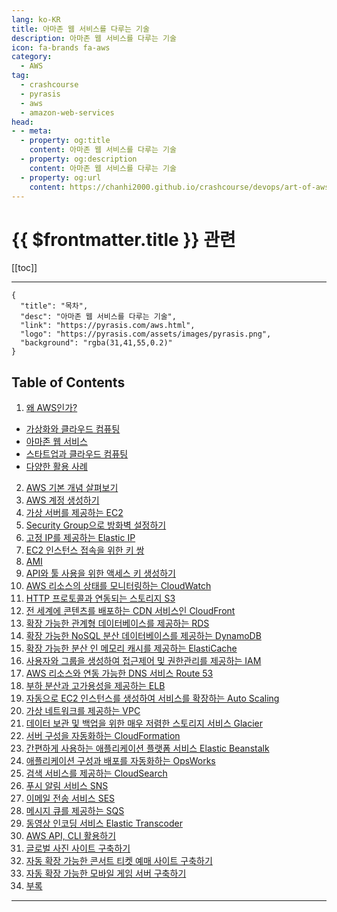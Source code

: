 ```yaml
---
lang: ko-KR
title: 아마존 웹 서비스를 다루는 기술
description: 아마존 웹 서비스를 다루는 기술
icon: fa-brands fa-aws
category:
  - AWS
tag: 
  - crashcourse
  - pyrasis
  - aws 
  - amazon-web-services
head:
- - meta:
  - property: og:title
    content: 아마존 웹 서비스를 다루는 기술
  - property: og:description
    content: 아마존 웹 서비스를 다루는 기술
  - property: og:url
    content: https://chanhi2000.github.io/crashcourse/devops/art-of-aws/
---
```


# {{ $frontmatter.title }} 관련

[[toc]]

---

```component VPCard
{
  "title": "목차",
  "desc": "아마존 웹 서비스를 다루는 기술",
  "link": "https://pyrasis.com/aws.html",
  "logo": "https://pyrasis.com/assets/images/pyrasis.png",
  "background": "rgba(31,41,55,0.2)"
}
```

## Table of Contents

1. [왜 AWS인가?](01.md)
  - [가상화와 클라우드 컴퓨팅](01A.md)
  - [아마존 웹 서비스](01B.md)
  - [스타트업과 클라우드 컴퓨팅](01C.md)
  - [다양한 활용 사례](01D.md)
2. [AWS 기본 개념 살펴보기](02.md)
3. [AWS 계정 생성하기](03.md)
4. [가상 서버를 제공하는 EC2](04.md)
5. [Security Group으로 방화벽 설정하기](05.md)
6. [고정 IP를 제공하는 Elastic IP](06.md)
7. [EC2 인스턴스 접속을 위한 키 쌍](07.md)
8. [AMI](08.md)
9.  [API와 툴 사용을 위한 액세스 키 생성하기](09.md)
10. [AWS 리소스의 상태를 모니터링하는 CloudWatch](10.md)
11. [HTTP 프로토콜과 연동되는 스토리지 S3](11.md)
12. [전 세계에 콘텐츠를 배포하는 CDN 서비스인 CloudFront](12.md)
13. [확장 가능한 관계형 데이터베이스를 제공하는 RDS](13.md)
14. [확장 가능한 NoSQL 분산 데이터베이스를 제공하는 DynamoDB](14.md)
16. [확장 가능한 분산 인 메모리 캐시를 제공하는 ElastiCache](15.md)
17. [사용자와 그룹을 생성하여 접근제어 및 권한관리를 제공하는 IAM](16.md)
18. [AWS 리소스와 연동 가능한 DNS 서비스 Route 53](17.md)
19. [부하 분산과 고가용성을 제공하는 ELB](18.md)
20. [자동으로 EC2 인스턴스를 생성하여 서비스를 확장하는 Auto Scaling](19.md)
21. [가상 네트워크를 제공하는 VPC](20.md)
22. [데이터 보관 및 백업을 위한 매우 저렴한 스토리지 서비스 Glacier](21.md)
23. [서버 구성을 자동화하는 CloudFormation](22.md)
24. [간편하게 사용하는 애플리케이션 플랫폼 서비스 Elastic Beanstalk](23.md)
25. [애플리케이션 구성과 배포를 자동화하는 OpsWorks](24.md)
26. [검색 서비스를 제공하는 CloudSearch](25.md)
27. [푸시 알림 서비스 SNS](26.md)
28. [이메일 전송 서비스 SES](27.md)
29. [메시지 큐를 제공하는 SQS](28.md)
30. [동영상 인코딩 서비스 Elastic Transcoder](29.md)
31. [AWS API, CLI 활용하기](30.md)
32. [글로벌 사진 사이트 구축하기](31.md)
33. [자동 확장 가능한 콘서트 티켓 예매 사이트 구축하기](32.md)
34. [자동 확장 가능한 모바일 게임 서버 구축하기](33.md)
35. [부록](a.md)

---

<TagLinks />